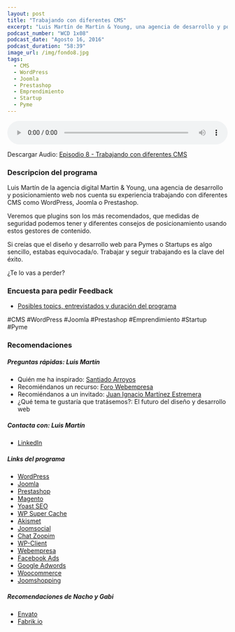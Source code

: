 ```yaml
---
layout: post
title: "Trabajando con diferentes CMS"
excerpt: "Luis Martín de Martin & Young, una agencia de desarrollo y posicionamiento web nos cuenta su experiencia trabajando con diferentes CMS."
podcast_number: "WCD 1x08"
podcast_date: "Agosto 16, 2016"
podcast_duration: "58:39"
image_url: /img/fondo8.jpg
tags: 
  - CMS
  - WordPress
  - Joomla
  - Prestashop
  - Emprendimiento
  - Startup
  - Pyme
---
```


<audio src="http://www.podtrac.com/pts/redirect.mp3/archive.org/download/WeCodeSign1x08TrabajandoConDiferentesCMS/WeCodeSign%201x08%20-%20Trabajando%20con%20diferentes%20CMS.mp3" preload="auto" controls style="width: 100%;">
  <p>Tu navegador no implementa el elemento audio</p>
</audio>

<p>Descargar Audio: <a href="http://www.podtrac.com/pts/redirect.mp3/archive.org/download/WeCodeSign1x08TrabajandoConDiferentesCMS/WeCodeSign%201x08%20-%20Trabajando%20con%20diferentes%20CMS.mp3" title="Botón derecho del ratón, luego guardar enlace como...">Episodio 8 - Trabajando con diferentes CMS</a></p>

<h3 class="post-title  post-heading">Descripcion del programa</h3>

Luis Martín de la agencia digital Martin & Young, una agencia de desarrollo y posicionamiento web nos cuenta su experiencia trabajando con diferentes CMS como WordPress, Joomla o Prestashop.

Veremos que plugins son los más recomendados, que medidas de seguridad podemos tener y diferentes consejos de posicionamiento usando estos gestores de contenido.

Si creías que el diseño y desarrollo web para Pymes o Startups es algo sencillo, estabas equivocada/o. Trabajar y seguir trabajando es la clave del éxito.

¿Te lo vas a perder?

<div class="rule"></div>

<h3 class="post-title  post-heading">Encuesta para pedir Feedback</h3>

<ul>
  <li class="recomendacion"><a href="https://wecodesignpodcast.typeform.com/to/keNT6k">Posibles topics, entrevistados y duración del programa</a></li>
</ul>
 
<div class="rule"></div>

  #CMS #WordPress #Joomla #Prestashop #Emprendimiento #Startup #Pyme

<div class="rule"></div>

<h3 class="post-title  post-heading">Recomendaciones</h3>

##### Preguntas rápidas: Luis Martín

<ul>
  <li class="recomendacion"><span>Quién me ha inspirado: </span><a href="https://www.linkedin.com/in/santiagoarroyos">Santiado Arroyos</a></li>
  <li class="recomendacion"><span>Recomiéndanos un recurso: </span><a href="https://www.webempresa.com/foro.html">Foro Webempresa</a></li>
  <li class="recomendacion"><span>Recomiéndanos a un invitado: </span><a href="https://www.linkedin.com/in/jimartinez">Juan Ignacio Martínez Estremera</a></li>
  <li class="recomendacion"><span>¿Qué tema te gustaría que tratásemos?: </span>El futuro del diseño y desarrollo web</li>
</ul>


##### Contacta con: Luis Martín

<ul>
  <li class="recomendacion"><a href="https://www.linkedin.com/in/luis-mart%C3%ADn-rodriguez-7a136223/en">LinkedIn</a></li>
</ul>

##### Links del programa

<ul>
  <li class="recomendacion"><a href="https://wordpress.com/">WordPress</a></li>
  <li class="recomendacion"><a href="https://www.joomla.org/">Joomla</a></li>
  <li class="recomendacion"><a href="https://www.prestashop.com/">Prestashop</a></li>
  <li class="recomendacion"><a href="https://magento.com/">Magento</a></li>
  <li class="recomendacion"><a href="https://wordpress.org/plugins/wordpress-seo/">Yoast SEO</a></li>
  <li class="recomendacion"><a href="https://wordpress.org/plugins/wp-super-cache/">WP Super Cache</a></li>
  <li class="recomendacion"><a href="https://wordpress.org/plugins/akismet/">Akismet</a></li>
  <li class="recomendacion"><a href="https://www.jomsocial.com/addons">Joomsocial</a></li>
  <li class="recomendacion"><a href="https://www.prestashop.com/forums/topic/250768-modulo-zopim-chat-nuevo-widget/">Chat Zoopim</a></li>
  <li class="recomendacion"><a href="https://wp-client.com/">WP-Client</a></li>
  <li class="recomendacion"><a href="https://www.webempresa.com/">Webempresa  </a></li>
  <li class="recomendacion"><a href="https://www.facebook.com/business/products/ads">Facebook Ads</a></li>
  <li class="recomendacion"><a href="https://www.google.es/adwords/">Google Adwords</a></li>
  <li class="recomendacion"><a href="https://woocommerce.com/">Woocommerce</a></li>
  <li class="recomendacion"><a href="http://extensions.joomla.org/extension/joomshopping">Joomshopping</a></li>
</ul>

##### Recomendaciones de Nacho y Gabi

<ul>
  <li class="recomendacion"><a href="http://market.envato.com/">Envato</a></li>
  <li class="recomendacion"><a href="https://fabrik.io/">Fabrik.io</a></li>
</ul>
